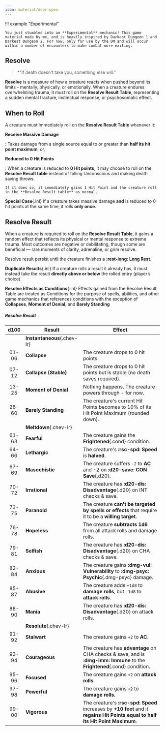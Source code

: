 ```yaml
---
icon: material/door-open
---
```


!!! example "Experimental"

    You just stumbled into an **Experimental** mechanic! This game material made by me, and is heavily inspired by Darkest Dungeon 1 and Darkest Dungeon 2. For now, only for use by the DM and will occur within a number of encounters to make combat more exiting.

## Resolve

> *“If death doesn't take you, something else will.”

**Resolve** is a measure of how a creature reacts when pushed beyond its limits - mentally, physically, or emotionally. When a creature endures overwhelming trauma, it must roll on the **Resolve Result Table**, representing a sudden mental fracture, instinctual response, or psychosomatic effect.

## When to Roll

A creature must immediately roll on the **Resolve Result Table** whenever it:

**Receive Massive Damage**

:   Takes damage from a single source equal to or greater than **half its hit point maximum**, *or,*

**Reduced to 0 Hit Points**

:   When a creature is reduced to **0 Hit points**, it may choose to roll on the **Resolve Result table** instead of falling Unconscious and making death saving throws.

    If it does so, it immediately gains 1 Hit Point and the creature roll in the **Resolve Result table** as normal.

**Special Case**{.inl} If a creature takes massive damage **and** is reduced to 0 hit points at the same time, it rolls **only once**.

## Resolve Result

When a creature is required to roll on the **Resolve Result Table**, it gains a random effect that reflects its physical or mental response to extreme trauma. Most outcomes are negative or debilitating, though some are beneficial — rare moments of clarity, adrenaline, or grim resolve.

Resolve result persist until the creature finishes a **:rest-long: Long Rest**.

**Duplicate Results**{.inl} If a creature rolls a result it already has, it must instead take the result **directly above or below** the rolled entry (player’s choice).

**Resolve Effects as Conditions**{.inl} Effects gained from the Resolve Result Table are treated as Conditions for the purpose of spells, abilities, and other game mechanics that references conditions with the exception of **Collapses**, **Moment of Denial**, and **Barely Standing**

##### Resolve Result

| d100 | Result | Effect |
|:-:|---|---|
| | **Instantaneous**{.chev-lr} | |
| 01-06 | **Collapse** | The creature drops to 0 hit points. |
| 07-12 | **Collapse (Stable)** | The creature drops to 0 hit points but is stable (no death saves required). |
| 13-25 | **Moment of Denial** | Nothing happens. The creature powers through - for now. |
| 26-60 | **Barely Standing** | The creature's current Hit Points becomes to 10% of its Hit Point Maximum (rounded down). |
| | **Meltdown**{.chev-lr} | |
| 61-63 | **Fearful** | The creature gains the **Frightened**{.cond} condition. |
| 64-66 | **Lethargic** | The creature's **:rsc-spd: Speed** is **halved**. |
| 67-69 | **Masochistic** | The creature suffers `-2` to **AC** and -2 on **:d20-save: CON Save**{.d20}. |
| 70-72 | **Irrational** | The creature has **:d20-dis: Disadvantage**{.d20} on INT checks & save. |
| 73-75 | **Paranoid** | The creature **can't be targeted by spells or effects** that require it to be a **willing target**. |
| 76-78 | **Hopeless** | The creature **subtracts 1d6** from all attack rolls and damage rolls. |
| 79-81 | **Selfish** | The creature has **:d20-dis: Disadvantage**{.d20} on CHA checks & save. |
| 82-84 | **Anxious** | The creature gains **:dmg-vul: Vulnerability** to **:dmg-psyc: Psychic**{.dmg-psyc} damage. |
| 85-87 | **Abusive** | The creature adds `+1d8` to **damage rolls**, but `-1d8` to **attack rolls**. |
| 88-90 | **Mania** | The creature has **:d20-dis: Disadvantage**{.d20} on attack rolls. |
| | **Resolute**{.chev-lr} | |
| 91-92 | **Stalwart** | The creature gains `+2` to **AC**. |
| 93-94 | **Courageous** | The creature has **advantage** on CHA checks & save, and is **:dmg-imm: Immune** to the **Frightened**{.cond} condition. |
| 95-96 | **Focused** | The creature gains `+2` on **attack rolls**. |
| 97-98 | **Powerful** | The creature gains `+2` to **damage rolls**. |
| 99-00 | **Vigorous** | The creature's **:rsc-spd: Speed** increases by **+10 feet** and it **regains Hit Points equal to half its Hit Point Maximum**. |


